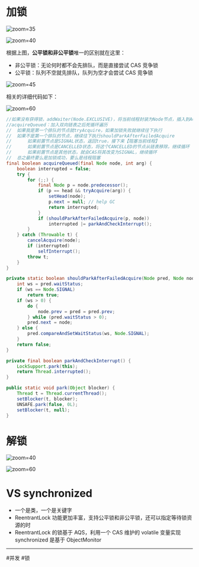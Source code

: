# 加锁

![zoom=35](Pasted%20image%2020231219104956.png)

![zoom=40](Pasted%20image%2020231219105035.png)

根据上图，**公平锁和非公平锁**唯一的区别就在这里：
- 非公平锁：无论何时都不会先排队，而是直接尝试 CAS 竞争锁
- 公平锁：队列不空就先排队，队列为空才会尝试 CAS 竞争锁

![zoom=45](Pasted%20image%2020231219105125.png)

相关的详细代码如下：

![zoom=60](Pasted%20image%2020231219105150.png)

```java
//如果没有获得锁，addWaiter(Node.EXCLUSIVE)，将当前线程封装为Node节点，插入到AQS的双向链表的结尾
//acquireQueued：加入双向链表之后死循环遍历
//  如果我是第一个排队的节点就tryAcquire，如果加锁失败就继续往下执行
//  如果不是第一个排队的节点，继续往下执行shouldParkAfterFailedAcquire
//      如果前置节点是SIGNAL状态，返回true，接下来【阻塞当前线程】
//      如果前置节点是CANCELLED状态，将这个CANCELLED的节点从链表移除，继续循环
//      如果前置节点是其他状态，就会CAS将其改变为SIGNAL，继续循环
//  总之最终要么是加锁成功，要么是线程阻塞
final boolean acquireQueued(final Node node, int arg) {
    boolean interrupted = false;
    try {
        for (;;) {
            final Node p = node.predecessor();
            if (p == head && tryAcquire(arg)) {
                setHead(node);
                p.next = null; // help GC
                return interrupted;
            }
            if (shouldParkAfterFailedAcquire(p, node))
                interrupted |= parkAndCheckInterrupt();
        }
    } catch (Throwable t) {
        cancelAcquire(node);
        if (interrupted)
            selfInterrupt();
        throw t;
    }
}

private static boolean shouldParkAfterFailedAcquire(Node pred, Node node) {
    int ws = pred.waitStatus;
    if (ws == Node.SIGNAL)
        return true;
    if (ws > 0) {
        do {
            node.prev = pred = pred.prev;
        } while (pred.waitStatus > 0);
        pred.next = node;
    } else {
        pred.compareAndSetWaitStatus(ws, Node.SIGNAL);
    }
    return false;
}

private final boolean parkAndCheckInterrupt() {
    LockSupport.park(this);
    return Thread.interrupted();
}

public static void park(Object blocker) {
    Thread t = Thread.currentThread();
    setBlocker(t, blocker);
    UNSAFE.park(false, 0L);
    setBlocker(t, null);
}
```

# 解锁

![zoom=40](Pasted%20image%2020231219105232.png)

![zoom=60](Pasted%20image%2020231219105259.png)

# VS synchronized

- 一个是类，一个是关键字
- ReentrantLock 功能更加丰富，支持公平锁和非公平锁，还可以指定等待锁资源的时
- ReentrantLock 的锁基于 AQS，利用一个 CAS 维护的 volatile 变量实现
  synchronized 是基于 ObjectMonitor

-----

#并发 #锁 